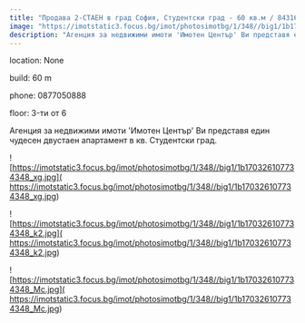 ```yaml
---
title: "Продава 2-СТАЕН в град София, Студентски град - 60 кв.м / 84316 EUR :: imot.bg Обява"
image: "https://imotstatic3.focus.bg/imot/photosimotbg/1/348//big1/1b170326107734348_B9.jpg"
description: "Агенция за недвижими имоти 'Имотен Център' Ви представя един чудесен двустаен апартамент в кв. Студентски град."
---
```


location: None

build: 60 m

phone: 0877050888

floor: 3-ти от 6

Агенция за недвижими имоти 'Имотен Център' Ви представя един чудесен двустаен апартамент в кв. Студентски град.


![https://imotstatic3.focus.bg/imot/photosimotbg/1/348//big1/1b170326107734348_xg.jpg]( https://imotstatic3.focus.bg/imot/photosimotbg/1/348//big1/1b170326107734348_xg.jpg)


![https://imotstatic3.focus.bg/imot/photosimotbg/1/348//big1/1b170326107734348_k2.jpg]( https://imotstatic3.focus.bg/imot/photosimotbg/1/348//big1/1b170326107734348_k2.jpg)


![https://imotstatic3.focus.bg/imot/photosimotbg/1/348//big1/1b170326107734348_Mc.jpg]( https://imotstatic3.focus.bg/imot/photosimotbg/1/348//big1/1b170326107734348_Mc.jpg)


